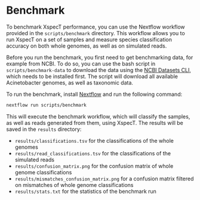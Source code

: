 # Benchmark

To benchmark XspecT performance, you can use the Nextflow workflow provided in the `scripts/benchmark` directory. This workflow allows you to run XspecT on a set of samples and measure species classification accuracy on both whole genomes, as well as on simulated reads.

Before you run the benchmark, you first need to get benchmarking data, for example from NCBI. To do so, you can use the bash script in `scripts/benchmark-data` to download the data using the [NCBI Datasets CLI](https://www.ncbi.nlm.nih.gov/datasets/docs/v2/command-line-tools/download-and-install/), which needs to be installed first. The script will download all available Acinetobacter genomes, as well as taxonomic data.

To run the benchmark, install [Nextflow](https://www.nextflow.io/docs/latest/install.html) and run the following command:

```bash
nextflow run scripts/benchmark
```

This will execute the benchmark workflow, which will classify the samples, as well as reads generated from them, using XspecT. The results will be saved in the `results` directory:

- `results/classifications.tsv` for the classifications of the whole genomes
- `results/read_classifications.tsv` for the classifications of the simulated reads
- `results/confusion_matrix.png` for the confusion matrix of whole genome classifications
- `results/mismatches_confusion_matrix.png` for a confusion matrix filtered on mismatches of whole genome classifications
- `results/stats.txt` for the statistics of the benchmark run